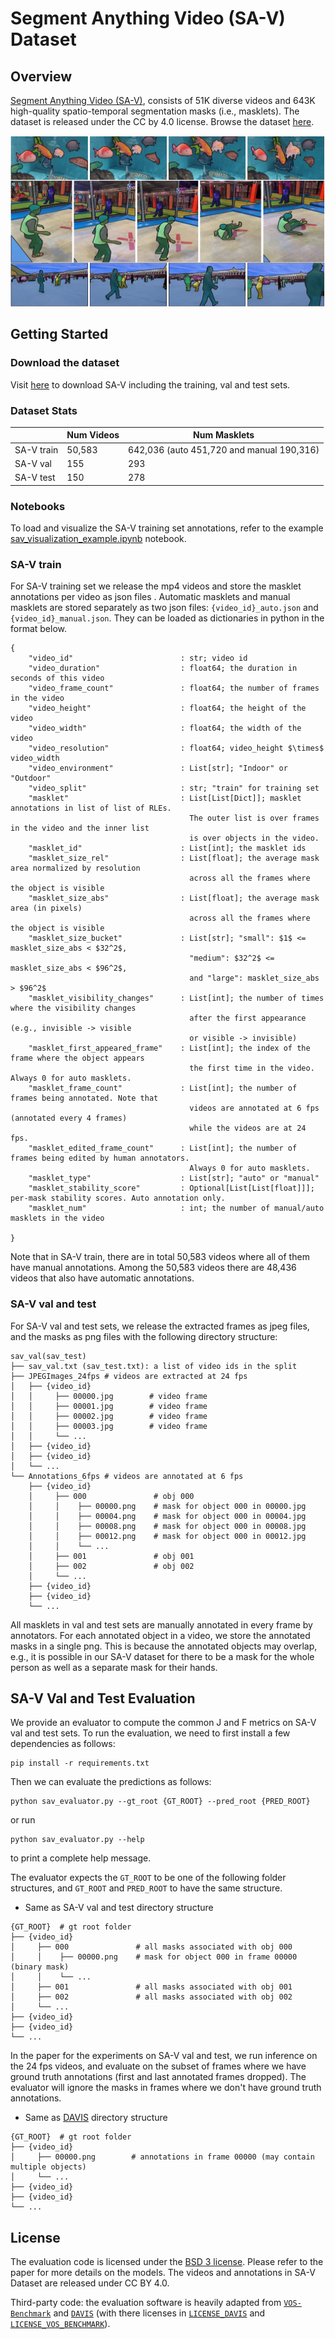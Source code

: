 # Segment Anything Video (SA-V) Dataset

## Overview

[Segment Anything Video (SA-V)](https://ai.meta.com/datasets/segment-anything-video/), consists of 51K diverse videos and 643K high-quality spatio-temporal segmentation masks (i.e., masklets). The dataset is released under the CC by 4.0 license. Browse the dataset [here](https://sam2.metademolab.com/dataset).

![SA-V dataset](../assets/sa_v_dataset.jpg?raw=true)

## Getting Started

### Download the dataset

Visit [here](https://ai.meta.com/datasets/segment-anything-video-downloads/) to download SA-V including the training, val and test sets.

### Dataset Stats

|            | Num Videos | Num Masklets                              |
| ---------- | ---------- | ----------------------------------------- |
| SA-V train | 50,583     | 642,036 (auto 451,720 and manual 190,316) |
| SA-V val   | 155        | 293                                       |
| SA-V test  | 150        | 278                                       |

### Notebooks

To load and visualize the SA-V training set annotations, refer to the example [sav_visualization_example.ipynb](./sav_visualization_example.ipynb) notebook.

### SA-V train

For SA-V training set we release the mp4 videos and store the masklet annotations per video as json files . Automatic masklets and manual masklets are stored separately as two json files: `{video_id}_auto.json` and `{video_id}_manual.json`. They can be loaded as dictionaries in python in the format below.

```
{
    "video_id"                        : str; video id
    "video_duration"                  : float64; the duration in seconds of this video
    "video_frame_count"               : float64; the number of frames in the video
    "video_height"                    : float64; the height of the video
    "video_width"                     : float64; the width of the video
    "video_resolution"                : float64; video_height $\times$ video_width
    "video_environment"               : List[str]; "Indoor" or "Outdoor"
    "video_split"                     : str; "train" for training set
    "masklet"                         : List[List[Dict]]; masklet annotations in list of list of RLEs.
                                        The outer list is over frames in the video and the inner list
                                        is over objects in the video.
    "masklet_id"                      : List[int]; the masklet ids
    "masklet_size_rel"                : List[float]; the average mask area normalized by resolution
                                        across all the frames where the object is visible
    "masklet_size_abs"                : List[float]; the average mask area (in pixels)
                                        across all the frames where the object is visible
    "masklet_size_bucket"             : List[str]; "small": $1$ <= masklet_size_abs < $32^2$,
                                        "medium": $32^2$ <= masklet_size_abs < $96^2$,
                                        and "large": masklet_size_abs > $96^2$
    "masklet_visibility_changes"      : List[int]; the number of times where the visibility changes
                                        after the first appearance (e.g., invisible -> visible
                                        or visible -> invisible)
    "masklet_first_appeared_frame"    : List[int]; the index of the frame where the object appears
                                        the first time in the video. Always 0 for auto masklets.
    "masklet_frame_count"             : List[int]; the number of frames being annotated. Note that
                                        videos are annotated at 6 fps (annotated every 4 frames)
                                        while the videos are at 24 fps.
    "masklet_edited_frame_count"      : List[int]; the number of frames being edited by human annotators.
                                        Always 0 for auto masklets.
    "masklet_type"                    : List[str]; "auto" or "manual"
    "masklet_stability_score"         : Optional[List[List[float]]]; per-mask stability scores. Auto annotation only.
    "masklet_num"                     : int; the number of manual/auto masklets in the video

}
```

Note that in SA-V train, there are in total 50,583 videos where all of them have manual annotations. Among the 50,583 videos there are 48,436 videos that also have automatic annotations.

### SA-V val and test

For SA-V val and test sets, we release the extracted frames as jpeg files, and the masks as png files with the following directory structure:

```
sav_val(sav_test)
├── sav_val.txt (sav_test.txt): a list of video ids in the split
├── JPEGImages_24fps # videos are extracted at 24 fps
│   ├── {video_id}
│   │     ├── 00000.jpg        # video frame
│   │     ├── 00001.jpg        # video frame
│   │     ├── 00002.jpg        # video frame
│   │     ├── 00003.jpg        # video frame
│   │     └── ...
│   ├── {video_id}
│   ├── {video_id}
│   └── ...
└── Annotations_6fps # videos are annotated at 6 fps
    ├── {video_id}
    │     ├── 000               # obj 000
    │     │    ├── 00000.png    # mask for object 000 in 00000.jpg
    │     │    ├── 00004.png    # mask for object 000 in 00004.jpg
    │     │    ├── 00008.png    # mask for object 000 in 00008.jpg
    │     │    ├── 00012.png    # mask for object 000 in 00012.jpg
    │     │    └── ...
    │     ├── 001               # obj 001
    │     ├── 002               # obj 002
    │     └── ...
    ├── {video_id}
    ├── {video_id}
    └── ...
```

All masklets in val and test sets are manually annotated in every frame by annotators. For each annotated object in a video, we store the annotated masks in a single png. This is because the annotated objects may overlap, e.g., it is possible in our SA-V dataset for there to be a mask for the whole person as well as a separate mask for their hands.

## SA-V Val and Test Evaluation

We provide an evaluator to compute the common J and F metrics on SA-V val and test sets. To run the evaluation, we need to first install a few dependencies as follows:

```
pip install -r requirements.txt
```

Then we can evaluate the predictions as follows:

```
python sav_evaluator.py --gt_root {GT_ROOT} --pred_root {PRED_ROOT}
```

or run

```
python sav_evaluator.py --help
```

to print a complete help message.

The evaluator expects the `GT_ROOT` to be one of the following folder structures, and `GT_ROOT` and `PRED_ROOT` to have the same structure.

- Same as SA-V val and test directory structure

```
{GT_ROOT}  # gt root folder
├── {video_id}
│     ├── 000               # all masks associated with obj 000
│     │    ├── 00000.png    # mask for object 000 in frame 00000 (binary mask)
│     │    └── ...
│     ├── 001               # all masks associated with obj 001
│     ├── 002               # all masks associated with obj 002
│     └── ...
├── {video_id}
├── {video_id}
└── ...
```

In the paper for the experiments on SA-V val and test, we run inference on the 24 fps videos, and evaluate on the subset of frames where we have ground truth annotations (first and last annotated frames dropped). The evaluator will ignore the masks in frames where we don't have ground truth annotations.

- Same as [DAVIS](https://github.com/davisvideochallenge/davis2017-evaluation) directory structure

```
{GT_ROOT}  # gt root folder
├── {video_id}
│     ├── 00000.png        # annotations in frame 00000 (may contain multiple objects)
│     └── ...
├── {video_id}
├── {video_id}
└── ...
```

## License

The evaluation code is licensed under the [BSD 3 license](./LICENSE). Please refer to the paper for more details on the models. The videos and annotations in SA-V Dataset are released under CC BY 4.0.

Third-party code: the evaluation software is heavily adapted from [`VOS-Benchmark`](https://github.com/hkchengrex/vos-benchmark) and [`DAVIS`](https://github.com/davisvideochallenge/davis2017-evaluation) (with there licenses in [`LICENSE_DAVIS`](./LICENSE_DAVIS) and [`LICENSE_VOS_BENCHMARK`](./LICENSE_VOS_BENCHMARK)).
